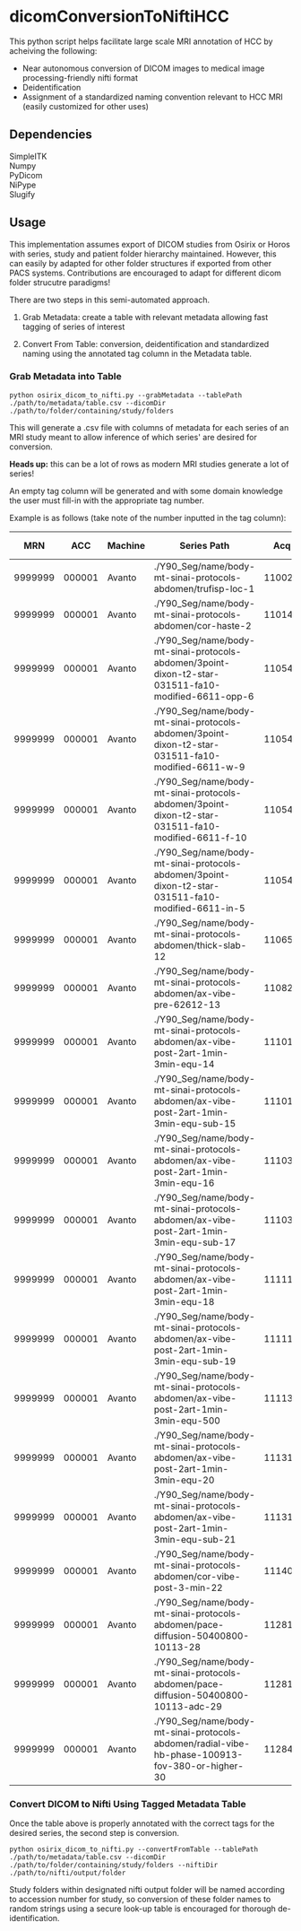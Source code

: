 # dicomConversionToNiftiHCC

This python script helps facilitate large scale MRI annotation of HCC by acheiving the following:

  * Near autonomous conversion of DICOM images to medical image processing-friendly nifti format
  * Deidentification
  * Assignment of a standardized naming convention relevant to HCC MRI (easily customized for other uses)

## Dependencies

SimpleITK \
Numpy \
PyDicom \
NiPype \
Slugify

## Usage

This implementation assumes export of DICOM studies from Osirix or Horos with series, study and patient 
folder hierarchy maintained. However, this can easily by adapted for other folder structures if exported from other
PACS systems. Contributions are encouraged to adapt for different dicom folder strucutre paradigms!

There are two steps in this semi-automated approach.
1) Grab Metadata: create a table with relevant metadata allowing fast tagging of series of interest

2) Convert From Table: conversion, deidentification and standardized naming using the annotated tag column in the Metadata table.

### Grab Metadata into Table

`python osirix_dicom_to_nifti.py --grabMetadata --tablePath ./path/to/metadata/table.csv --dicomDir ./path/to/folder/containing/study/folders`

This will generate a .csv file with columns of metadata for each series of an MRI study meant to allow inference of which series' are desired for conversion. 

**Heads up:** this can be a lot of rows as modern MRI studies generate a lot of series!

An empty tag column will be generated and with some domain knowledge the user must fill-in with the appropriate tag number.

Example is as follows (take note of the number inputted in the tag column):

|MRN                                                                                                                                                                                              |ACC |Machine      |Series Path|Acq Time|Series Number                                              |Series Desc                                            |Tag(0=pre,1=ea,2=ea_sub,3=la,4=la_sub,5=pv,6=pv_sub,7=ev,8=ev_sub,9=adc)|
|-------------------------------------------------------------------------------------------------------------------------------------------------------------------------------------------------|----|-------------|-----------|--------|-----------------------------------------------------------|-------------------------------------------------------|------------------------------------------------------------------------|
|9999999                                                                                                                                                                                          |000001|Avanto       |./Y90_Seg/name/body-mt-sinai-protocols-abdomen/trufisp-loc-1|110028.625|1                                                          |Trufisp_Loc                                            |                                                                        |
|9999999                                                                                                                                                                                          |000001|Avanto       |./Y90_Seg/name/body-mt-sinai-protocols-abdomen/cor-haste-2|110142.875|2                                                          |COR HASTE                                              |                                                                        |
|9999999                                                                                                                                                                                          |000001|Avanto       |./Y90_Seg/name/body-mt-sinai-protocols-abdomen/3point-dixon-t2-star-031511-fa10-modified-6611-opp-6|110544.7325|6                                                          |3-point Dixon_T2 star_03-15-11_FA10_modified 6/6/11_opp|                                                                        |
|9999999                                                                                                                                                                                          |000001|Avanto       |./Y90_Seg/name/body-mt-sinai-protocols-abdomen/3point-dixon-t2-star-031511-fa10-modified-6611-w-9|110544.7325|9                                                          |3-point Dixon_T2 star_03-15-11_FA10_modified 6/6/11_W  |                                                                        |
|9999999                                                                                                                                                                                          |000001|Avanto       |./Y90_Seg/name/body-mt-sinai-protocols-abdomen/3point-dixon-t2-star-031511-fa10-modified-6611-f-10|110544.7325|10                                                         |3-point Dixon_T2 star_03-15-11_FA10_modified 6/6/11_F  |                                                                        |
|9999999                                                                                                                                                                                          |000001|Avanto       |./Y90_Seg/name/body-mt-sinai-protocols-abdomen/3point-dixon-t2-star-031511-fa10-modified-6611-in-5|110544.735|5                                                          |3-point Dixon_T2 star_03-15-11_FA10_modified 6/6/11_in |                                                                        |
|9999999                                                                                                                                                                                          |000001|Avanto       |./Y90_Seg/name/body-mt-sinai-protocols-abdomen/thick-slab-12|110654.6075|12                                                         |Thick Slab                                             |                                                                        |
|9999999                                                                                                                                                                                          |000001|Avanto       |./Y90_Seg/name/body-mt-sinai-protocols-abdomen/ax-vibe-pre-62612-13|110828.9625|13                                                         |AX VIBE PRE (6/26/12)                                  |0                                                                       |
|9999999                                                                                                                                                                                          |000001|Avanto       |./Y90_Seg/name/body-mt-sinai-protocols-abdomen/ax-vibe-post-2art-1min-3min-equ-14|111014.0575|14                                                         |AX VIBE POST 2ART,1MIN,3MIN EQU                        |1                                                                       |
|9999999                                                                                                                                                                                          |000001|Avanto       |./Y90_Seg/name/body-mt-sinai-protocols-abdomen/ax-vibe-post-2art-1min-3min-equ-sub-15|111014.0575|15                                                         |AX VIBE POST 2ART,1MIN,3MIN EQU_SUB                    |2                                                                       |
|9999999                                                                                                                                                                                          |000001|Avanto       |./Y90_Seg/name/body-mt-sinai-protocols-abdomen/ax-vibe-post-2art-1min-3min-equ-16|111035.2275|16                                                         |AX VIBE POST 2ART,1MIN,3MIN EQU                        |3                                                                       |
|9999999                                                                                                                                                                                          |000001|Avanto       |./Y90_Seg/name/body-mt-sinai-protocols-abdomen/ax-vibe-post-2art-1min-3min-equ-sub-17|111035.2275|17                                                         |AX VIBE POST 2ART,1MIN,3MIN EQU_SUB                    |4                                                                       |
|9999999                                                                                                                                                                                          |000001|Avanto       |./Y90_Seg/name/body-mt-sinai-protocols-abdomen/ax-vibe-post-2art-1min-3min-equ-18|111114.47|18                                                         |AX VIBE POST 2ART,1MIN,3MIN EQU                        |5                                                                       |
|9999999                                                                                                                                                                                          |000001|Avanto       |./Y90_Seg/name/body-mt-sinai-protocols-abdomen/ax-vibe-post-2art-1min-3min-equ-sub-19|111114.47|19                                                         |AX VIBE POST 2ART,1MIN,3MIN EQU_SUB                    |6                                                                       |
|9999999                                                                                                                                                                                          |000001|Avanto       |./Y90_Seg/name/body-mt-sinai-protocols-abdomen/ax-vibe-post-2art-1min-3min-equ-500|111131.799|500                                                        |AX VIBE POST 2ART,1MIN,3MIN EQU                        |                                                                        |
|9999999                                                                                                                                                                                          |000001|Avanto       |./Y90_Seg/name/body-mt-sinai-protocols-abdomen/ax-vibe-post-2art-1min-3min-equ-20|111316.04|20                                                         |AX VIBE POST 2ART,1MIN,3MIN EQU                        |7                                                                       |
|9999999                                                                                                                                                                                          |000001|Avanto       |./Y90_Seg/name/body-mt-sinai-protocols-abdomen/ax-vibe-post-2art-1min-3min-equ-sub-21|111316.04|21                                                         |AX VIBE POST 2ART,1MIN,3MIN EQU_SUB                    |8                                                                       |
|9999999                                                                                                                                                                                          |000001|Avanto       |./Y90_Seg/name/body-mt-sinai-protocols-abdomen/cor-vibe-post-3-min-22|111407.52|22                                                         |COR VIBE POST @ 3 MIN                                  |                                                                        |
|9999999                                                                                                                                                                                          |000001|Avanto       |./Y90_Seg/name/body-mt-sinai-protocols-abdomen/pace-diffusion-50400800-10113-28|112810.835|28                                                         |PACE Diffusion 50-400-800 10-1-13                      |                                                                        |
|9999999                                                                                                                                                                                          |000001|Avanto       |./Y90_Seg/name/body-mt-sinai-protocols-abdomen/pace-diffusion-50400800-10113-adc-29|112810.835|29                                                         |PACE Diffusion 50-400-800 10-1-13_ADC                  |9                                                                       |
|9999999                                                                                                                                                                                          |000001|Avanto       |./Y90_Seg/name/body-mt-sinai-protocols-abdomen/radial-vibe-hb-phase-100913-fov-380-or-higher-30|112845.6225|30                                                         |Radial VIBE_HB phase 10-09-13 (FOV 380 OR HIGHER)      |                                                                        |



### Convert DICOM to Nifti Using Tagged Metadata Table

Once the table above is properly annotated with the correct tags for the desired series, the second step is conversion.

`python osirix_dicom_to_nifti.py --convertFromTable --tablePath ./path/to/metadata/table.csv --dicomDir ./path/to/folder/containing/study/folders --niftiDir ./path/to/nifti/output/folder`

Study folders within designated nifti output folder will be named according to accession number for study, so conversion of these folder names to random strings using a secure look-up table is encouraged for thorough de-identification.

